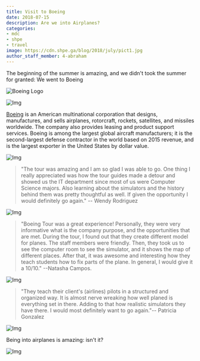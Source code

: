 ```yaml
---
title: Visit to Boeing
date: 2018-07-15
description: Are we into Airplanes?
categories:
- mdc
- shpe
- travel
image: https://cdn.shpe.ga/blog/2018/july/pict1.jpg
author_staff_member: 4-abraham
---
```


The beginning of the summer is amazing, and we didn't took the summer for granted: We went to Boeing

![Boeing Logo](https://s3.amazonaws.com/freebiesupply/large/2x/boeing-logo-png-transparent.png)

![Img](https://cdn.shpe.ga/blog/2018/july/pict6.jpg)

 [Boeing](https://boeing.com) is an American multinational corporation that designs, manufactures, and sells airplanes, rotorcraft, rockets, satellites, and missiles worldwide. The company also provides leasing and product support services. Boeing is among the largest global aircraft manufacturers; it is the second-largest defense contractor in the world based on 2015 revenue, and is the largest exporter in the United States by dollar value.

![Img](https://cdn.shpe.ga/blog/2018/july/pict2.jpg)

>"The tour was amazing and I am so glad I was able to go. One thing I really appreciated was how the tour guides made a detour and showed us the IT department since most of us were Computer Science majors. Also learning about the simulators and the history behind them was pretty thoughtful as well. If given the opportunity I would definitely go again." -- Wendy Rodriguez

![Img](https://cdn.shpe.ga/blog/2018/july/pict3.jpg)

>"Boeing Tour was a great experience! Personally, they were very informative what is the company purpose, and the opportunities that are met. During the tour, I found out that they create different model for planes. The staff members were friendly. Then, they took us to see the computer room to see the simulator, and it shows the map of different places. After that, it was awesome and interesting how they teach students how to fix parts of the plane. In general, I would give it a 10/10." --Natasha Campos.

![Img](https://cdn.shpe.ga/blog/2018/july/pict4.jpg)

> "They teach their client's (airlines) pilots in a structured and organized way. It is almost nerve wreaking how well planed is everything set in there. Adding to that how realistic simulators they have there. I would most definitely want to go again."-- Patricia Gonzalez

![Img](https://cdn.shpe.ga/blog/2018/july/pict5.jpg)

Being into airplanes is amazing: isn't it?

![Img](https://cdn.shpe.ga/blog/2018/july/pict7.jpg)
